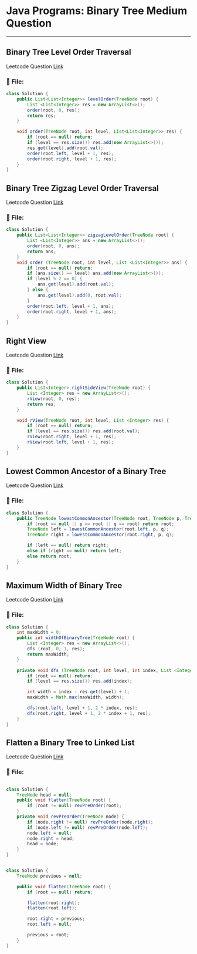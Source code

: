 # Java Programs: Binary Tree Medium Question

---

## Binary Tree Level Order Traversal

Leetcode Question [Link](https://leetcode.com/problems/binary-tree-level-order-traversal/)

### 📄 File:

```java
class Solution {
    public List<List<Integer>> levelOrder(TreeNode root) {
        List <List<Integer>> res = new ArrayList<>();
        order(root, 0, res);
        return res;
    }

    void order(TreeNode root, int level, List<List<Integer>> res) {
        if (root == null) return;
        if (level == res.size()) res.add(new ArrayList<>());
        res.get(level).add(root.val);
        order(root.left, level + 1, res);
        order(root.right, level + 1, res);
    }
}
```

## Binary Tree Zigzag Level Order Traversal

Leetcode Question [Link](https://leetcode.com/problems/binary-tree-zigzag-level-order-traversal/description/)

### 📄 File:

```java
class Solution {
    public List<List<Integer>> zigzagLevelOrder(TreeNode root) {
        List <List<Integer>> ans = new ArrayList<>();
        order(root, 0, ans);
        return ans;
    }
    void order (TreeNode root, int level, List <List<Integer>> ans) {
        if (root == null) return;
        if (ans.size() == level) ans.add(new ArrayList<>());
        if (level % 2 == 0) {
            ans.get(level).add(root.val);
        } else {
            ans.get(level).add(0, root.val);
        }
        order(root.left, level + 1, ans);
        order(root.right, level + 1, ans);
    }
}
```

## Right View

Leetcode Question [Link](https://leetcode.com/problems/binary-tree-right-side-view/description/)

### 📄 File:

```java
class Solution {
    public List<Integer> rightSideView(TreeNode root) {
        List <Integer> res = new ArrayList<>();
        rView(root, 0, res);
        return res;
    }

    void rView(TreeNode root, int level, List <Integer> res) {
        if (root == null) return;
        if (level == res.size()) res.add(root.val);
        rView(root.right, level + 1, res);
        rView(root.left, level + 1, res);
    }
}
```

## Lowest Common Ancestor of a Binary Tree

Leetcode Question [Link](https://leetcode.com/problems/lowest-common-ancestor-of-a-binary-tree/description/)

### 📄 File:

```java
class Solution {
    public TreeNode lowestCommonAncestor(TreeNode root, TreeNode p, TreeNode q) {
        if (root == null || p == root || q == root) return root;
        TreeNode left = lowestCommonAncestor(root.left, p, q);
        TreeNode right = lowestCommonAncestor(root.right, p, q);

        if (left == null) return right;
        else if (right == null) return left;
        else return root;
    }
}
```

## Maximum Width of Binary Tree

Leetcode Question [Link](https://leetcode.com/problems/maximum-width-of-binary-tree/description/)

### 📄 File:

```java
class Solution {
    int maxWidth = 0;
    public int widthOfBinaryTree(TreeNode root) {
        List <Integer> res = new ArrayList<>();
        dfs (root, 0, 1, res);
        return maxWidth;
    }

    private void dfs (TreeNode root, int level, int index, List <Integer> res) {
        if (root == null) return;
        if (level == res.size()) res.add(index);

        int width = index - res.get(level) + 1;
        maxWidth = Math.max(maxWidth, width);

        dfs(root.left, level + 1, 2 * index, res);
        dfs(root.right, level + 1, 2 * index + 1, res);
    }
}
```

## Flatten a Binary Tree to Linked List

Leetcode Question [Link](https://leetcode.com/problems/flatten-binary-tree-to-linked-list/)

### 📄 File:

```java

class Solution {
    TreeNode head = null;
    public void flatten(TreeNode root) {
        if (root != null) revPreOrder(root);
    }
    private void revPreOrder(TreeNode node) {
        if (node.right != null) revPreOrder(node.right);
        if (node.left != null) revPreOrder(node.left);
        node.left = null;
        node.right = head;
        head = node;
    }
}


class Solution {
    TreeNode previous = null;

    public void flatten(TreeNode root) {
        if (root == null) return;

        flatten(root.right);
        flatten(root.left);

        root.right = previous;
        root.left = null;

        previous = root;
    }
}
```

